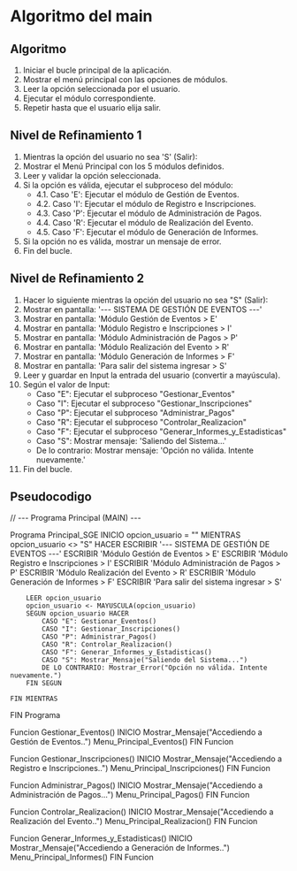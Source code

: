 # Algoritmo del main

## Algoritmo
1. Iniciar el bucle principal de la aplicación.
2. Mostrar el menú principal con las opciones de módulos.
3. Leer la opción seleccionada por el usuario.
4. Ejecutar el módulo correspondiente.
5. Repetir hasta que el usuario elija salir.

## Nivel de Refinamiento 1

1. Mientras la opción del usuario no sea 'S' (Salir):
2. Mostrar el Menú Principal con los 5 módulos definidos.
3. Leer y validar la opción seleccionada.
4. Si la opción es válida, ejecutar el subproceso del módulo:
    * 4.1. Caso 'E': Ejecutar el módulo de Gestión de Eventos.
    * 4.2. Caso 'I': Ejecutar el módulo de Registro e Inscripciones.
    * 4.3. Caso 'P': Ejecutar el módulo de Administración de Pagos.
    * 4.4. Caso 'R': Ejecutar el módulo de Realización del Evento.
    * 4.5. Caso 'F': Ejecutar el módulo de Generación de Informes.
5. Si la opción no es válida, mostrar un mensaje de error.
6. Fin del bucle.

## Nivel de Refinamiento 2

1.  Hacer lo siguiente mientras la opción del usuario no sea "S" (Salir):
2.  Mostrar en pantalla: '--- SISTEMA DE GESTIÓN DE EVENTOS ---'
3.  Mostrar en pantalla: 'Módulo Gestión de Eventos > E'
4.  Mostrar en pantalla: 'Módulo Registro e Inscripciones > I'
5.  Mostrar en pantalla: 'Módulo Administración de Pagos > P'
6.  Mostrar en pantalla: 'Módulo Realización del Evento > R'
7.  Mostrar en pantalla: 'Módulo Generación de Informes > F'
8.  Mostrar en pantalla: 'Para salir del sistema ingresar > S'
9.  Leer y guardar en Input la entrada del usuario (convertir a mayúscula).
10. Según el valor de Input:
    * Caso "E": Ejecutar el subproceso "Gestionar_Eventos"
    * Caso "I": Ejecutar el subproceso "Gestionar_Inscripciones"
    * Caso "P": Ejecutar el subproceso "Administrar_Pagos"
    * Caso "R": Ejecutar el subproceso "Controlar_Realizacion"
    * Caso "F": Ejecutar el subproceso "Generar_Informes_y_Estadisticas"
    * Caso "S": Mostrar mensaje: 'Saliendo del Sistema...'
    * De lo contrario: Mostrar mensaje: 'Opción no válida. Intente nuevamente.'
11. Fin del bucle.

## Pseudocodigo

// --- Programa Principal (MAIN) ---

Programa Principal_SGE
INICIO
    opcion_usuario = ""
    MIENTRAS opcion_usuario <> "S" HACER
        ESCRIBIR '--- SISTEMA DE GESTIÓN DE EVENTOS ---'
        ESCRIBIR 'Módulo Gestión de Eventos > E'
        ESCRIBIR 'Módulo Registro e Inscripciones > I'
        ESCRIBIR 'Módulo Administración de Pagos > P'
        ESCRIBIR 'Módulo Realización del Evento > R'
        ESCRIBIR 'Módulo Generación de Informes > F'
        ESCRIBIR 'Para salir del sistema ingresar > S'
        
        LEER opcion_usuario
        opcion_usuario <- MAYUSCULA(opcion_usuario)
        SEGUN opcion_usuario HACER
            CASO "E": Gestionar_Eventos()
            CASO "I": Gestionar_Inscripciones()
            CASO "P": Administrar_Pagos()
            CASO "R": Controlar_Realizacion()
            CASO "F": Generar_Informes_y_Estadisticas()
            CASO "S": Mostrar_Mensaje("Saliendo del Sistema...")
            DE LO CONTRARIO: Mostrar_Error("Opción no válida. Intente nuevamente.")
        FIN SEGUN
        
    FIN MIENTRAS
FIN Programa


Funcion Gestionar_Eventos()
INICIO
  Mostrar_Mensaje("Accediendo a Gestión de Eventos..")
  Menu_Principal_Eventos()
FIN Funcion

Funcion Gestionar_Inscripciones()
INICIO
    Mostrar_Mensaje("Accediendo a Registro e Inscripciones..")
    Menu_Principal_Inscripciones()
FIN Funcion

Funcion Administrar_Pagos()
INICIO
    Mostrar_Mensaje("Accediendo a Administración de Pagos...")
    Menu_Principal_Pagos()
FIN Funcion

Funcion Controlar_Realizacion()
INICIO
    Mostrar_Mensaje("Accediendo a Realización del Evento..")
    Menu_Principal_Realizacion()
FIN Funcion

Funcion Generar_Informes_y_Estadisticas()
INICIO
    Mostrar_Mensaje("Accediendo a Generación de Informes..") 
    Menu_Principal_Informes() 
FIN Funcion

